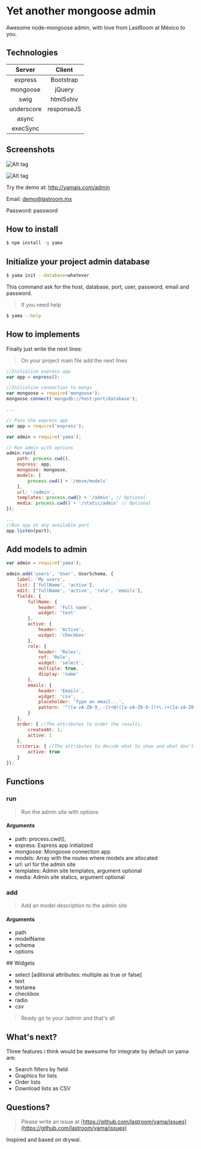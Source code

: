 Yet another mongoose admin
==========================

Awesome node-mongoose admin, with love from LastRoom at México to you.

## Technologies

| Server   | Client   |
|:--------:|:--------:|
|express   |Bootstrap |
|mongoose  |jQuery    |
|swig      |html5shiv |
|underscore|responseJS|
|async     |          |
|execSync  |          |

## Screenshots

![Alt tag](https://raw.githubusercontent.com/lastroom/yama/master/screenshots/Screen%20Shot%202014-06-05%20at%2018.05.19.png)

![Alt tag](https://raw.githubusercontent.com/lastroom/yama/master/screenshots/Screen%20Shot%202014-06-05%20at%2018.05.43.png)

Try the demo at: http://yamajs.com/admin

Email: demo@lastroom.mx

Password: password

## How to install

```sh
$ npm install -g yama
```

## Initialize your project admin database

```sh
$ yama init --database=whatever
```

This command ask for the host, database, port, user, password, email and password.

> If you need help

```sh
$ yama --help
```

## How to implements

Finally just write the next lines:

> On your project main file add the next lines

```javascript
//Initialize express app
var app = express();

//Initialize connection to mongo
var mongoose = require('mongoose');
mongoose.connect('mongodb://host:port/database');

...

// Pass the express app
var app = require('express');

var admin = require('yama');

// Run admin with options
admin.run({
    path: process.cwd(),
    express: app,
    mongoose: mongoose,
    models: [
        process.cwd() + '/move/models'
    ],
    url: '/admin',
    templates: process.cwd() + '/admin', // Optional
    media: process.cwd() + '/static/admin' // Optional
});

...
//Run app at any available port
app.listen(port);
```

## Add models to admin

```javascript
var admin = require('yama');

admin.add('users', 'User', UserSchema, {
    label: 'My users',
    list: ['fullName', 'active'],
    edit: ['fullName', 'active', 'role', 'emails'],
    fields: {
        fullName: {
            header: 'Full name',
            widget: 'text'
        },
        active: {
            header: 'Active',
            widget: 'checkbox'
        },
        role: {
            header: 'Roles',
            ref: 'Role',
            widget: 'select',
            multiple: true,
            display: 'name'
        },
        emails: {
            header: 'Emails',
            widget: 'csv',
            placeholder: 'Type an email...',
            pattern: '^([a-zA-Z0-9_.-])+@(([a-zA-Z0-9-])+\.)+([a-zA-Z0-9]{2,4})+$'
        }
    },
    order: { //The attributes to order the results.
        createdAt: 1,
        active: 1
    },
    criteria: { //The attributes to decide what to show and what don't.
        active: true
    }
});
```

## Functions

### run

> Run the admin site with options

#### Arguments

* path: process.cwd(),
* express: Express app initialized
* mongoose: Mongoose connection app
* models: Array with the routes where models are allocated
* url: url for the admin site
* templates: Admin site templates, argument optional
* media: Admin site statics, argument optional

### add

> Add an model description to the admin site

#### Arguments

* path
* modelName
* schema
* options

## Widgets

* select [aditional attributes: multiple as true or false]
* text
* textarea
* checkbox
* radio
* csv

> Ready go to your /admin and that's all

## What's next?

Three features i think would be awesome for integrate by default on yama are:

* Search filters by field
* Graphics for lists
* Order lists
* Download lists as CSV

## Questions?

> Please write an issue at [https://github.com/lastroom/yama/issues](https://github.com/lastroom/yama/issues)

Inspired and based on drywal.
